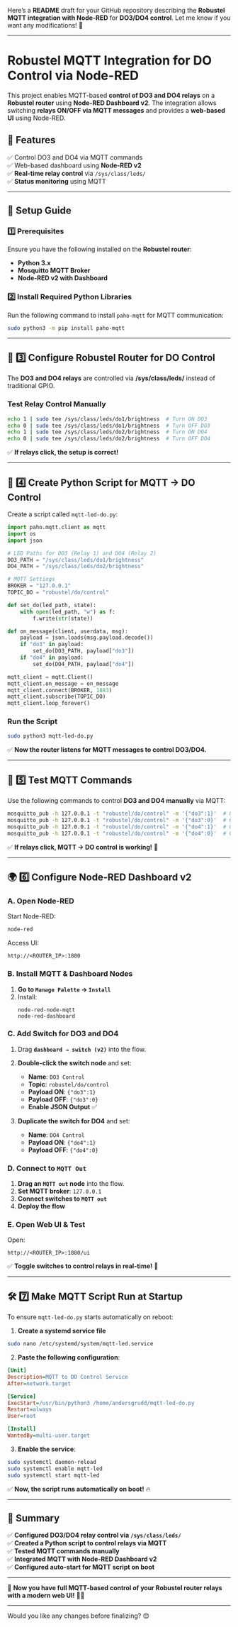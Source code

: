 Here’s a **README** draft for your GitHub repository describing the **Robustel MQTT integration with Node-RED** for **DO3/DO4 control**. Let me know if you want any modifications! 🚀  

---

# **Robustel MQTT Integration for DO Control via Node-RED**  

This project enables MQTT-based **control of DO3 and DO4 relays** on a **Robustel router** using **Node-RED Dashboard v2**. The integration allows switching **relays ON/OFF via MQTT messages** and provides a **web-based UI** using Node-RED.

## **📌 Features**  
✅ Control DO3 and DO4 via MQTT commands  
✅ Web-based dashboard using **Node-RED v2**  
✅ **Real-time relay control** via `/sys/class/leds/`  
✅ **Status monitoring** using MQTT  

---

## **🚀 Setup Guide**  

### **1️⃣ Prerequisites**  
Ensure you have the following installed on the **Robustel router**:  
- **Python 3.x**  
- **Mosquitto MQTT Broker**  
- **Node-RED v2 with Dashboard**  

### **2️⃣ Install Required Python Libraries**  
Run the following command to install `paho-mqtt` for MQTT communication:  
```bash
sudo python3 -m pip install paho-mqtt
```

---

## **🔧 3️⃣ Configure Robustel Router for DO Control**  
The **DO3 and DO4 relays** are controlled via **/sys/class/leds/** instead of traditional GPIO.

### **Test Relay Control Manually**  
```bash
echo 1 | sudo tee /sys/class/leds/do1/brightness  # Turn ON DO3
echo 0 | sudo tee /sys/class/leds/do1/brightness  # Turn OFF DO3
echo 1 | sudo tee /sys/class/leds/do2/brightness  # Turn ON DO4
echo 0 | sudo tee /sys/class/leds/do2/brightness  # Turn OFF DO4
```
✅ **If relays click, the setup is correct!**

---

## **📝 4️⃣ Create Python Script for MQTT → DO Control**  

Create a script called `mqtt-led-do.py`:  
```python
import paho.mqtt.client as mqtt
import os
import json

# LED Paths for DO3 (Relay 1) and DO4 (Relay 2)
DO3_PATH = "/sys/class/leds/do1/brightness"
DO4_PATH = "/sys/class/leds/do2/brightness"

# MQTT Settings
BROKER = "127.0.0.1"
TOPIC_DO = "robustel/do/control"

def set_do(led_path, state):
    with open(led_path, "w") as f:
        f.write(str(state))

def on_message(client, userdata, msg):
    payload = json.loads(msg.payload.decode())
    if "do3" in payload:
        set_do(DO3_PATH, payload["do3"])
    if "do4" in payload:
        set_do(DO4_PATH, payload["do4"])

mqtt_client = mqtt.Client()
mqtt_client.on_message = on_message
mqtt_client.connect(BROKER, 1883)
mqtt_client.subscribe(TOPIC_DO)
mqtt_client.loop_forever()
```

### **Run the Script**  
```bash
sudo python3 mqtt-led-do.py
```
✅ **Now the router listens for MQTT messages to control DO3/DO4.**  

---

## **📡 5️⃣ Test MQTT Commands**
Use the following commands to control **DO3 and DO4 manually** via MQTT:  
```bash
mosquitto_pub -h 127.0.0.1 -t "robustel/do/control" -m '{"do3":1}'  # ON DO3
mosquitto_pub -h 127.0.0.1 -t "robustel/do/control" -m '{"do3":0}'  # OFF DO3
mosquitto_pub -h 127.0.0.1 -t "robustel/do/control" -m '{"do4":1}'  # ON DO4
mosquitto_pub -h 127.0.0.1 -t "robustel/do/control" -m '{"do4":0}'  # OFF DO4
```
✅ **If relays click, MQTT → DO control is working!** 🎉  

---

## **🌍 6️⃣ Configure Node-RED Dashboard v2**
### **A. Open Node-RED**
Start Node-RED:
```bash
node-red
```
Access UI:
```
http://<ROUTER_IP>:1880
```

### **B. Install MQTT & Dashboard Nodes**
1. **Go to `Manage Palette` → `Install`**  
2. Install:  
   ```
   node-red-node-mqtt
   node-red-dashboard
   ```

### **C. Add Switch for DO3 and DO4**
1. Drag **`dashboard → switch (v2)`** into the flow.  
2. **Double-click the switch node** and set:
   - **Name**: `DO3 Control`
   - **Topic**: `robustel/do/control`
   - **Payload ON**: `{"do3":1}`
   - **Payload OFF**: `{"do3":0}`
   - **Enable JSON Output** ✅  

3. **Duplicate the switch for DO4** and set:
   - **Name**: `DO4 Control`
   - **Payload ON**: `{"do4":1}`
   - **Payload OFF**: `{"do4":0}`  

### **D. Connect to `MQTT Out`**
1. **Drag an `MQTT out` node** into the flow.
2. **Set MQTT broker**: `127.0.0.1`
3. **Connect switches to `MQTT out`**
4. **Deploy the flow**

### **E. Open Web UI & Test**
Open:
```
http://<ROUTER_IP>:1880/ui
```
✅ **Toggle switches to control relays in real-time!** 🎨  

---

## **🛠 7️⃣ Make MQTT Script Run at Startup**
To ensure `mqtt-led-do.py` starts automatically on reboot:

1. **Create a systemd service file**  
```bash
sudo nano /etc/systemd/system/mqtt-led.service
```
2. **Paste the following configuration**:
```ini
[Unit]
Description=MQTT to DO Control Service
After=network.target

[Service]
ExecStart=/usr/bin/python3 /home/andersgrudd/mqtt-led-do.py
Restart=always
User=root

[Install]
WantedBy=multi-user.target
```
3. **Enable the service**:
```bash
sudo systemctl daemon-reload
sudo systemctl enable mqtt-led
sudo systemctl start mqtt-led
```
✅ **Now, the script runs automatically on boot!** 🔥  

---

## **📌 Summary**
✅ **Configured DO3/DO4 relay control via `/sys/class/leds/`**  
✅ **Created a Python script to control relays via MQTT**  
✅ **Tested MQTT commands manually**  
✅ **Integrated MQTT with Node-RED Dashboard v2**  
✅ **Configured auto-start for MQTT script on boot**  

---

🚀 **Now you have full MQTT-based control of your Robustel router relays with a modern web UI!** 🎉🔥  

---

Would you like any changes before finalizing? 😊
